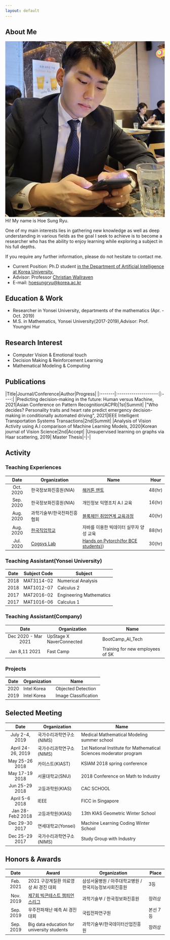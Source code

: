 ```yaml
---
layout: default
---
```


## About Me
<img class="profile-picture" src="profile.jpg">
Hi! My name is Hoe Sung Ryu.

One of my main interests lies in gathering new knowledge as well as deep understanding in various fields as the goal I seek to achieve is to become a researcher who has the ability to enjoy learning while exploring a subject in his full depths.

If you require any further information, please do not hesitate to contact me.

- Current Position: Ph.D student <a href="http://xai.korea.ac.kr/">in the Department of Artificial Intelligence at Korea University.</a>  
- Advisor: Professor <a href="https://scholar.google.com/citations?hl=en&user=VJuuzLwAAAAJ">Christian Wallraven</a> 
- E-mail: hoesungryu@korea.ac.kr


## Education & Work 
- Researcher in Yonsei University, departments of the mathematics (Apr. - Oct. 2019)
- M.S. in Mathematics, Yonsei University(2017-2019),Advisor: Prof. Youngmi Hur


## Research Interest
- Computer Vision & Emotional touch
- Decision Making & Reinforcement Learning
- Mathematical Modeling & Computing


## Publications
|Title|Journal/Conference|Author|Progress|
|:-------|:--------------------:|:----:|
|Predicting decision-making in the future: Human versus Machine, 2021|Asian Conference on Pattern Recognition(ACPR)|1st|Summit|
|"Who decides? Personality traits and heart rate predict emergency decision-making in conditionally automated driving", 2021|IEEE Intelligent Transportation Systems Transactions|2nd|Summit|
|Analysis of Vision Activity using A.I comparison of Machine Learning Models, 2020|Korean journal of Vision Science|2nd|Accept|
|Unsupervised learning on graphs via Haar scattering, 2019| Master Thesis|\-|\-|
<!-- - Analysis of Vision Activity using A.I comparison of Machine Learning Models, 2020, Korean journal of Vision Science -->
<!-- - Unsupervised learning on graphs via Haar scattering, 2019 Master thesis. -->


## Activity
### Teaching Experiences

|Date|Organization|Name|Hour|
|:-----:|------|----|----|
|Oct. 2020|한국정보화진흥원(NIA) |[해커톤 맨토](https://github.com/hoesungryu/2020_DataCreaterCamp)|48(hr)|
|Sep. 2020|한국정보화진흥원(NIA)| 개인정보 익명조치 A.I 교육 |16(hr)|
|Aug. 2020|과학기술부/한국전파진흥협회|[블록체인 취업연계 교육과정](https://github.com/hoesungryu/blockchain-devML-course)|40(hr)|
|Aug. 2020|[한국직업학교](http://www.koreavc.or.kr/) |자바를 이용한 빅데이터 실무자 양성 교육|88(hr)|
|Jul. 2020|[Cogsys Lab](http://cogsys.korea.ac.kr/Cognitive_Systems.html)|[Hands on Pytorch(for BCE students)](https://github.com/hoesungryu/cogsys_pytorch))|30(hr)


### Teaching Assistant(Yonsei University)

|Date|Subject Code|Subject|
|:-----:|----|----|
|2018|MAT3114-02|Numerical Analysis|
|2018|MAT1012-07|Calculus 2|
|2017|MAT2016-02|Engineering Mathematics|
|2017|MAT1016-06|Calculus 1|

### Teaching Assistant(Company)

|Date|Organization|Name|
|:-----:|----|----|
|Dec 2020 - Mar 2021|UpStage X NaverConnected|BootCamp_AI_Tech|
|Jan 8,11 2021|Fast Camp|Training for new employees of SK|

### Projects

|Date|Organization|Name|
|:-----:|------|----|
|2020| Intel Korea | Objected Detection|
|2019| Intel Korea | Image Classification|


## Selected Meeting 

|Date|Organization|Name|
|:--------:|------------|----|
|July 2-4, 2019 |국가수리과학연구소(NIMS)|Medical Mathematical Modeling summer school| 
|April 24-26, 2019|국가수리과학연구소(NIMS)|1st National Institute for Mathematical Sciences moderator program|
|May 25-26 2018|카이스트(KIAST)|KSIAM 2018 spring conference|
|May 17-19 2018|서울대학교(SNU)|2018 Conference on Math to Industry|
|Jun 25-29 2018 |고등과학원(KIAS)| CAC SCHOOL|
|April 5-6 2018 |IEEE| FICC in Singapore |
|Jan 28- Feb2 2018|고등과학원(KIAS)|13th KIAS Geometric Winter School|
|Dec 29-30 2017 |연세대학교(Yonsei)|Machine Learning Coding Winter School|
|Dec 25-29 2017 |국가수리과학연구소(NIMS)| Study Group with Industry|


## Honors & Awards

|Date|Award|Organization|Place|  
|:-------:|--------|----|----|  
|Feb. 2021| 2021 구강계질환 의료영상 AI 경진 대회 |삼성서울병원 / 아주대학교병원 / 한국지능정보사회진흥원 | 3등 |
|Nov. 2019|[제7회 빅콘테스트 챔피언스리그](https://www.bigcontest.or.kr/introduce/history2019.php) | 과학기술부 / 한국정보화진흥원 | 장려상 |
|Sep. 2019|우주전파재난 예측 AI 경진대회 | 국립전파연구원 | 본선 7등 |  
|Sep. 2019|Big data education for university students| 과학기술부/한국데이터산업진흥원 |장려상|


